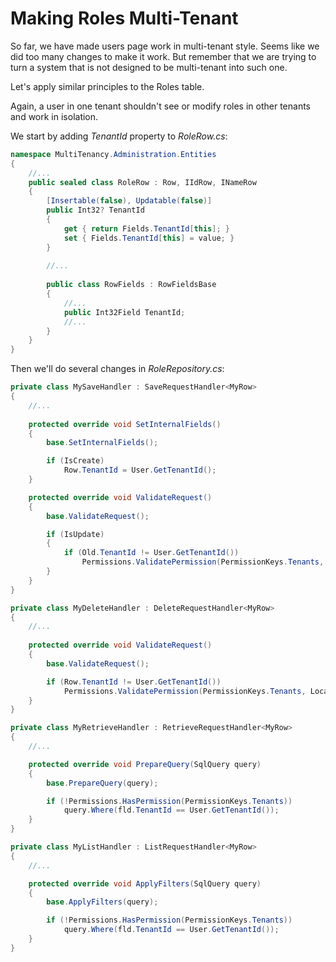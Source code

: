 # Making Roles Multi-Tenant

So far, we have made users page work in multi-tenant style. Seems like we did too many changes to make it work. But remember that we are trying to turn a system that is not designed to be multi-tenant into such one.

Let's apply similar principles to the Roles table.

Again, a user in one tenant shouldn't see or modify roles in other tenants and work in isolation.

We start by adding *TenantId* property to *RoleRow.cs*:

```csharp
namespace MultiTenancy.Administration.Entities
{
    //...
    public sealed class RoleRow : Row, IIdRow, INameRow
    {
        [Insertable(false), Updatable(false)]
        public Int32? TenantId
        {
            get { return Fields.TenantId[this]; }
            set { Fields.TenantId[this] = value; }
        }
        
        //...
        
        public class RowFields : RowFieldsBase
        {
            //...
            public Int32Field TenantId;
            //...
        }
    }
}
```

Then we'll do several changes in *RoleRepository.cs*:

```csharp
private class MySaveHandler : SaveRequestHandler<MyRow>
{
    //...
    
    protected override void SetInternalFields()
    {
        base.SetInternalFields();

        if (IsCreate)
            Row.TenantId = User.GetTenantId();
    }

    protected override void ValidateRequest()
    {
        base.ValidateRequest();

        if (IsUpdate)
        {
            if (Old.TenantId != User.GetTenantId())
                Permissions.ValidatePermission(PermissionKeys.Tenants, Localizer);
        }
    }
}

private class MyDeleteHandler : DeleteRequestHandler<MyRow>
{
    //...
    
    protected override void ValidateRequest()
    {
        base.ValidateRequest();

        if (Row.TenantId != User.GetTenantId())
            Permissions.ValidatePermission(PermissionKeys.Tenants, Localizer);
    }
}

private class MyRetrieveHandler : RetrieveRequestHandler<MyRow>
{
    //...

    protected override void PrepareQuery(SqlQuery query)
    {
        base.PrepareQuery(query);

        if (!Permissions.HasPermission(PermissionKeys.Tenants))
            query.Where(fld.TenantId == User.GetTenantId());
    }
}

private class MyListHandler : ListRequestHandler<MyRow>
{
    //...

    protected override void ApplyFilters(SqlQuery query)
    {
        base.ApplyFilters(query);

        if (!Permissions.HasPermission(PermissionKeys.Tenants))
            query.Where(fld.TenantId == User.GetTenantId());
    }
}
```

